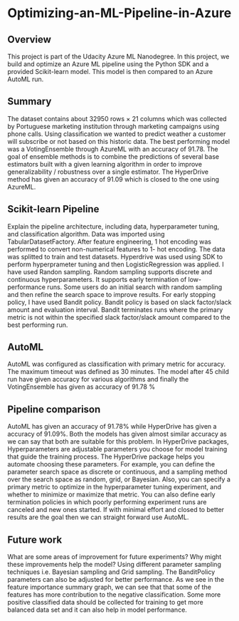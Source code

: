 # Optimizing-an-ML-Pipeline-in-Azure

## Overview
This project is part of the Udacity Azure ML Nanodegree. In this project, we build and optimize an Azure ML pipeline using the Python SDK and a provided Scikit-learn model. This model is then compared to an Azure AutoML run.
## Summary
The dataset contains about 32950 rows × 21 columns which was collected by Portuguese marketing institution through marketing campaigns using phone calls.  Using classification we wanted to predict weather a customer will subscribe or not based on this historic data.
The best performing model was a VotingEnsemble through AzureML with an accuracy of 91.78. The goal of ensemble methods is to combine the predictions of several base estimators built with a given learning algorithm in order to improve generalizability / robustness over a single estimator. The HyperDrive method has given an accuracy of 91.09 which is closed to the one using AzureML.
 
## Scikit-learn Pipeline
Explain the pipeline architecture, including data, hyperparameter tuning, and classification algorithm.
Data was imported using TabularDatasetFactory. After feature engineering, 1 hot encoding was performed to convert non-numerical features to 1- hot encoding. The data was splitted to train and test datasets. Hyperdrive was used using SDK to perform hyperprameter tuning and then LogisticRegression was applied.
I have used Randon sampling. Random sampling supports discrete and continuous hyperparameters. It supports early termination of low-performance runs. Some users do an initial search with random sampling and then refine the search space to improve results.
For early stopping policy, I have used Bandit policy. Bandit policy is based on slack factor/slack amount and evaluation interval. Bandit terminates runs where the primary metric is not within the specified slack factor/slack amount compared to the best performing run.

## AutoML
AutoML was configured as classification with primary metric for accuracy. The maximum timeout was defined as 30 minutes. The model after 45 child run have given accuracy for various algorithms and finally the VotingEnsemble has given as accuracy of 91.78 %

## Pipeline comparison
AutoML has given an accuracy of 91.78% while HyperDrive has given a accuracy of 91.09%. Both the models has given almost similar accuracy as we can say that both are suitable for this problem.
In HyperDrive packages, Hyperparameters are adjustable parameters you choose for model training that guide the training process. The HyperDrive package helps you automate choosing these parameters. For example, you can define the parameter search space as discrete or continuous, and a sampling method over the search space as random, grid, or Bayesian. Also, you can specify a primary metric to optimize in the hyperparameter tuning experiment, and whether to minimize or maximize that metric. You can also define early termination policies in which poorly performing experiment runs are canceled and new ones started. If with minimal effort and closed to better results are the goal then we can straight forward use AutoML.

## Future work
What are some areas of improvement for future experiments? Why might these improvements help the model?
Using different parameter sampling techniques i.e. Bayesian sampling and Grid sampling. The BanditPolicy parameters can also be adjusted for better performance. 
As we see in the feature importance summary graph, we can see that that some of the features has more contribution to the negative classification. Some more positive classified data should be collected for training to get more balanced data set and it can also help in model performance.
 

